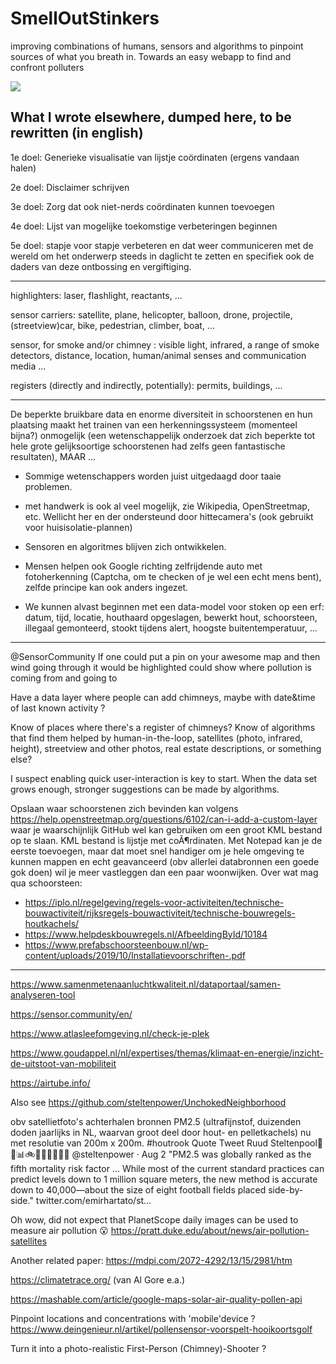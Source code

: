 # SmellOutStinkers
improving combinations of humans, sensors and algorithms to pinpoint sources of what you breath in.
Towards an easy webapp to find and confront polluters

![](https://repository-images.githubusercontent.com/494900816/33f0a4ff-0bd0-4098-8a40-6402fee0b350)

## What I wrote elsewhere, dumped here, to be rewritten (in english)

1e doel:
Generieke visualisatie van lijstje coördinaten (ergens vandaan halen)

2e doel:
Disclaimer schrijven

3e doel:
Zorg dat ook niet-nerds coördinaten kunnen toevoegen

4e doel:
Lijst van mogelijke toekomstige verbeteringen beginnen

5e doel: stapje voor stapje verbeteren en dat weer communiceren met de wereld om het onderwerp steeds in daglicht te zetten en specifiek ook de daders van deze ontbossing en vergiftiging.

---

highlighters: laser, flashlight, reactants, ...

sensor carriers: satellite, plane, helicopter, balloon, drone, projectile, (streetview)car, bike, pedestrian, climber, boat, ...

sensor, for smoke and/or chimney : visible light, infrared, a range of smoke detectors, distance, location, human/animal senses and communication media ...

registers (directly and indirectly, potentially): permits, buildings, ...

---

De beperkte bruikbare data en enorme diversiteit in schoorstenen en hun
plaatsing maakt het trainen van een herkenningssysteem (momenteel bijna?)
onmogelijk (een wetenschappelijk onderzoek dat zich beperkte tot hele
grote gelijksoortige schoorstenen had zelfs geen fantastische resultaten),
MAAR ...

- Sommige wetenschappers worden juist uitgedaagd door taaie problemen.

- met handwerk is ook al veel mogelijk, zie Wikipedia, OpenStreetmap, etc.
Wellicht her en der ondersteund door hittecamera's (ook gebruikt voor
huisisolatie-plannen)

- Sensoren en algoritmes blijven zich ontwikkelen.

- Mensen helpen ook Google richting zelfrijdende auto met fotoherkenning
(Captcha, om te checken of je wel een echt mens bent), zelfde principe kan
ook anders ingezet.

- We kunnen alvast beginnen met een data-model voor stoken op een erf: datum, tijd, locatie, houthaard opgeslagen, bewerkt hout, schoorsteen, illegaal gemonteerd, stookt tijdens alert, hoogste buitentemperatuur, ...
---

@SensorCommunity
  If one could put a pin on your awesome map and then wind going through
 it
 would be highlighted could show where pollution is coming from and going
 to

 Have a data layer where people can add chimneys, maybe with date&time of
 last known activity ?

 Know of places where there's a register of chimneys?
 Know of algorithms that find them helped by human-in-the-loop,
 satellites
 (photo, infrared, height), streetview and other photos, real estate
 descriptions, or something else?

  I suspect enabling quick user-interaction is key to start. When the
 data
 set grows enough, stronger suggestions can be made by algorithms.


 Opslaan waar schoorstenen zich bevinden kan volgens
 https://help.openstreetmap.org/questions/6102/can-i-add-a-custom-layer
 waar je waarschijnlijk GitHub wel kan gebruiken om een groot KML bestand
 op te slaan. KML bestand is lijstje met coÃ¶rdinaten. Met Notepad kan je
 de
 eerste toevoegen, maar dat moet snel handiger om je hele omgeving te
 kunnen mappen en echt geavanceerd (obv allerlei databronnen een goede
 gok
 doen) wil je meer vastleggen dan een paar woonwijken.
 Over wat mag qua schoorsteen:
 - https://iplo.nl/regelgeving/regels-voor-activiteiten/technische-bouwactiviteit/rijksregels-bouwactiviteit/technische-bouwregels-houtkachels/
 - https://www.helpdeskbouwregels.nl/AfbeeldingById/10184
 - https://www.prefabschoorsteenbouw.nl/wp-content/uploads/2019/10/Installatievoorschriften-.pdf
 
---

https://www.samenmetenaanluchtkwaliteit.nl/dataportaal/samen-analyseren-tool

https://sensor.community/en/

https://www.atlasleefomgeving.nl/check-je-plek

https://www.goudappel.nl/nl/expertises/themas/klimaat-en-energie/inzicht-de-uitstoot-van-mobiliteit

https://airtube.info/

Also see https://github.com/steltenpower/UnchokedNeighborhood

obv satellietfoto's achterhalen bronnen PM2.5 (ultrafijnstof, duizenden doden jaarlijks in NL, waarvan groot deel door hout- en pelletkachels) nu met resolutie van 200m x 200m. #houtrook
Quote Tweet
Ruud Steltenpool🤔🔗📊🚲👨‍👩‍👧‍👧💾🌳
@steltenpower
 · Aug 2
"PM2.5 was globally ranked as the fifth mortality risk factor ... While most of the current standard practices can predict levels down to 1 million square meters, the new method is accurate down to 40,000—about the size of eight football fields placed side-by-side." twitter.com/emirhartato/st…

Oh wow, did not expect that PlanetScope daily images can be used to measure air pollution 😮
https://pratt.duke.edu/about/news/air-pollution-satellites

Another related paper:
https://mdpi.com/2072-4292/13/15/2981/htm

https://climatetrace.org/ (van Al Gore e.a.)

https://mashable.com/article/google-maps-solar-air-quality-pollen-api

Pinpoint locations and concentrations with 'mobile'device ? https://www.deingenieur.nl/artikel/pollensensor-voorspelt-hooikoortsgolf

Turn it into a photo-realistic First-Person (Chimney)-Shooter ?
